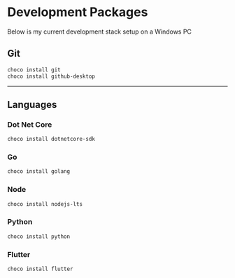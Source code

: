 # Development Packages

Below is my current development stack setup on a Windows PC

## Git

```bash
choco install git
choco install github-desktop
```

---

## Languages

### Dot Net Core

```bash
choco install dotnetcore-sdk
```

### Go

```bash
choco install golang
```

### Node

```bash
choco install nodejs-lts
```

### Python

```bash
choco install python
```

### Flutter

```bash
choco install flutter
```
